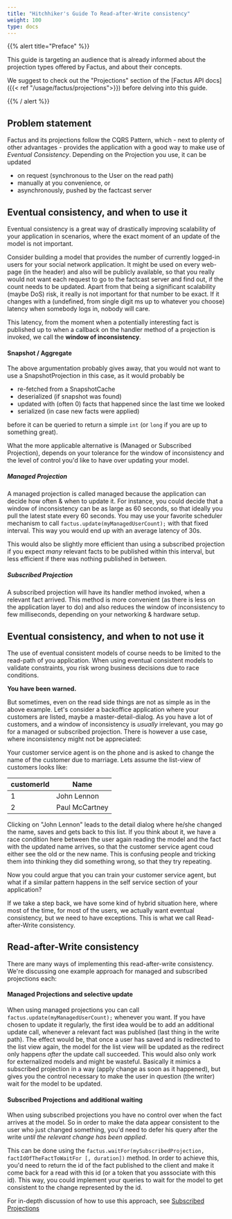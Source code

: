 ```yaml
---
title: "Hitchhiker's Guide To Read-after-Write consistency"
weight: 100
type: docs
---
```


{{% alert title="Preface" %}}

This guide is targeting an audience that is already informed about the projection types offered by Factus, and about
their concepts.

We suggest to check out the "Projections" section of the [Factus API docs]({{< ref "/usage/factus/projections">}})
before delving into this guide.

{{% / alert %}}

## Problem statement

Factus and its projections follow the CQRS Pattern, which - next to plenty of other advantages - provides
the application with a good way to make use of _Eventual Consistency_.
Depending on the Projection you use, it can be updated

- on request (synchronous to the User on the read path)
- manually at you convenience, or
- asynchronously, pushed by the factcast server

## Eventual consistency, and when to use it

Eventual consistency is a great way of drastically improving scalability of your application in scenarios,
where the exact moment of an update of the model is not important.

Consider building a model that provides the number of currently logged-in users for your social network application.
It might be used on every web-page (in the header) and also will be publicly available, so that you really would
not want each request to go to the factcast server and find out, if the count needs to be updated.
Apart from that being a significant scalability (maybe DoS) risk, it really is not important for that number
to be exact. If it changes with a (undefined, from single digit ms up to whatever you choose) latency when
somebody logs in, nobody will care.

This latency, from the moment when a potentially interesting fact is published up to when a callback on the handler
method of a projection is invoked, we call the **window of inconsistency**.

#### Snapshot / Aggregate

The above argumentation probably gives away, that you would not want to use a SnapshotProjection in this case,
as it would probably be

- re-fetched from a SnapshotCache
- deserialized (if snapshot was found)
- updated with (often 0) facts that happened since the last time we looked
- serialized (in case new facts were applied)

before it can be queried to return a simple `int` (or `long` if you are up to something great).

What the more applicable alternative is (Managed or Subscribed Projection), depends
on your tolerance for the window of inconsistency and the level of control you'd like to have over
updating your model.

##### Managed Projection

A managed projection is called managed because the application can decide how often & when to update it.
For instance, you could decide that a window of inconsistency can be as large as 60 seconds, so that ideally
you pull the latest state every 60 seconds. You may use your favorite scheduler mechanism to call
`factus.update(myManagedUserCount);` with that fixed interval. This way you would end up with an average
latency of 30s.

This would also be slightly more efficient than using a subscribed projection if you expect _many_
relevant facts to be published within this interval, but less efficient if there was nothing
published in between.

##### Subscribed Projection

A subscribed projection will have its handler method invoked, when a relevant fact arrived.
This method is more convenient (as there is less on the application layer to do) and also
reduces the window of inconsistency to few milliseconds, depending on your networking & hardware setup.

## Eventual consistency, and when to **not** use it

The use of eventual consistent models of course needs to be limited to the read-path of you application.
When using eventual consistent models to validate constraints, you risk wrong business decisions due to race conditions.

**You have been warned.**

But sometimes, even on the read side things are not as simple as in the above example. Let's consider a backoffice
application where your customers are listed, maybe a master-detail-dialog.
As you have a lot of customers, and a window of inconsistency is _usually_ irrelevant, you may go for a
managed or subscribed projection.
There is however a use case, where inconsistency might not be appreciated:

Your customer service agent is on the phone and is asked to change the name of the customer due to marriage.
Lets assume the list-view of customers looks like:

| customerId | Name           |
| ---------- | -------------- |
| 1          | John Lennon    |
| 2          | Paul McCartney |

Clicking on "John Lennon" leads to the detail dialog where he/she changed the name, saves and gets back to this list.
If you think about it, we have a race condition here between the user again reading the model and the fact
with the updated name arrives, so that the customer service agent coud either see the old or the new name.
This is confusing people and tricking them into thinking they did something wrong, so that they try repeating.

Now you could argue that you can train your customer service agent, but what if a similar pattern happens
in the self service section of your application?

If we take a step back, we have some kind of hybrid situation here, where most of the time, for most of the
users, we actually want eventual consistency, but we need to have exceptions. This is what we call Read-after-Write
consistency.

## Read-after-Write consistency

There are many ways of implementing this read-after-write consistency. We're discussing one example approach
for managed and subscribed projections each:

#### Managed Projections and selective update

When using managed projections you can call `factus.update(myManagedUserCount);` whenever you want.
If you have chosen to update it regularly, the first idea would be to add an additional update call,
whenever a relevant fact was published (last thing in the write path).
The effect would be, that once a user has saved and is redirected to the list view again, the model
for the list view will be updated as the redirect only happens _after_ the update call succeeded.
This would also only work for externalized models and might be wasteful. Basically it mimics a
subscribed projection in a way (apply change as soon as it happened), but gives you the control necessary
to make the user in question (the writer) wait for the model to be updated.

#### Subscribed Projections and additional waiting

When using subscribed projections you have no control over when the fact arrives at the model. So
in order to make the data appear consistent to the user who just changed something, you'd need to
defer his query after the write _until the relevant change has been applied_.

This can be done using the `factus.waitFor(mySubscribedProjection, factIdOfTheFactToWaitFor [, duration])` method.
In order to achieve this, you'd need to return the id of the fact published to the client and make it
come back for a read with this id (or a token that you asssociate with this id).
This way, you could implement your queries to wait for the model to get consistent to the change represented by
the id.

For in-depth discussion of how to use this approach,
see [Subscribed Projections](/usage/factus/projections/types/subscribed-projection/)
